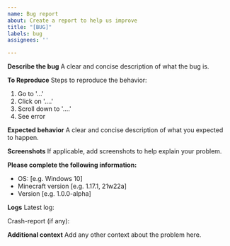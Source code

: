 ```yaml
---
name: Bug report
about: Create a report to help us improve
title: "[BUG]"
labels: bug
assignees: ''

---
```


**Describe the bug**
A clear and concise description of what the bug is.

**To Reproduce**
Steps to reproduce the behavior:
1. Go to '...'
2. Click on '....'
3. Scroll down to '....'
4. See error

**Expected behavior**
A clear and concise description of what you expected to happen.

**Screenshots**
If applicable, add screenshots to help explain your problem.

**Please complete the following information:**
 - OS: [e.g. Windows 10]
 - Minecraft version [e.g. 1.17.1, 21w22a]
 - Version [e.g. 1.0.0-alpha]

**Logs**
Latest log:

Crash-report (if any):

**Additional context**
Add any other context about the problem here.
